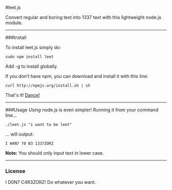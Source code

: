 #leet.js

Convert regular and boring text into 1337 text with this lightweight node.js module.

***
###Install

To install leet.js simply do:

    sudo npm install leet

Add -g to install globally.

If you don't have npm, you can download and install it with this line:

    curl http://npmjs.org/install.sh | sh

That's it! [Dance!](http://www.youtube.com/watch?v=8grzRgQ_AWY)

***
###Usage
*Using* node.js is even simpler! Running it from your command line...

    ./leet.js "i want to be leet"

... will output:

    I W4N7 70 B3 1337ZORZ

**Note:** You should only input text in lower case.

***
### License
I D0N7 C4R3ZORZ! Do whatever you want.
